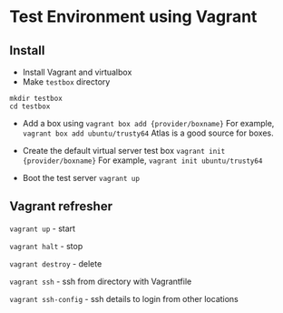 # Test Environment using Vagrant

## Install

- Install Vagrant and virtualbox
- Make `testbox` directory
```
mkdir testbox
cd testbox
```

- Add a box using `vagrant box add {provider/boxname}` For example,
  `vagrant box add ubuntu/trusty64` Atlas is a good source for boxes.

- Create the default virtual server test box `vagrant init {provider/boxname}` For example,
  `vagrant init ubuntu/trusty64`

- Boot the test server `vagrant up`

## Vagrant refresher

`vagrant up` - start

`vagrant halt` - stop

`vagrant destroy` - delete

`vagrant ssh` - ssh from directory with Vagrantfile

`vagrant ssh-config` - ssh details to login from other locations
